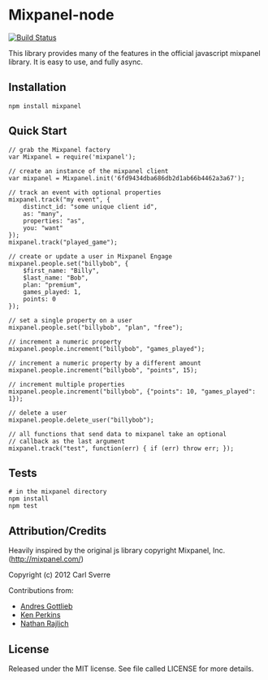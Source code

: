 Mixpanel-node
=============
[![Build Status](https://secure.travis-ci.org/carlsverre/mixpanel-node.png)](http://travis-ci.org/carlsverre/mixpanel-node)

This library provides many of the features in the official javascript mixpanel library.  It is easy to use, and fully async.

Installation
------------

    npm install mixpanel

Quick Start
-----------

    // grab the Mixpanel factory
    var Mixpanel = require('mixpanel');

    // create an instance of the mixpanel client
    var mixpanel = Mixpanel.init('6fd9434dba686db2d1ab66b4462a3a67');

    // track an event with optional properties
    mixpanel.track("my event", {
        distinct_id: "some unique client id",
        as: "many",
        properties: "as",
        you: "want"
    });
    mixpanel.track("played_game");

    // create or update a user in Mixpanel Engage
    mixpanel.people.set("billybob", {
        $first_name: "Billy",
        $last_name: "Bob",
        plan: "premium",
        games_played: 1,
        points: 0
    });

    // set a single property on a user
    mixpanel.people.set("billybob", "plan", "free");

    // increment a numeric property
    mixpanel.people.increment("billybob", "games_played");

    // increment a numeric property by a different amount
    mixpanel.people.increment("billybob", "points", 15);

    // increment multiple properties
    mixpanel.people.increment("billybob", {"points": 10, "games_played": 1});

    // delete a user
    mixpanel.people.delete_user("billybob");

    // all functions that send data to mixpanel take an optional
    // callback as the last argument
    mixpanel.track("test", function(err) { if (err) throw err; });

Tests
-----

    # in the mixpanel directory
    npm install
    npm test

Attribution/Credits
-------------------

Heavily inspired by the original js library copyright Mixpanel, Inc.
(http://mixpanel.com/)

Copyright (c) 2012 Carl Sverre

Contributions from:
 - [Andres Gottlieb](https://github.com/andresgottlieb)
 - [Ken Perkins](https://github.com/kenperkins)
 - [Nathan Rajlich](https://github.com/TooTallNate)

License
-------------------

Released under the MIT license.  See file called LICENSE for more
details.
